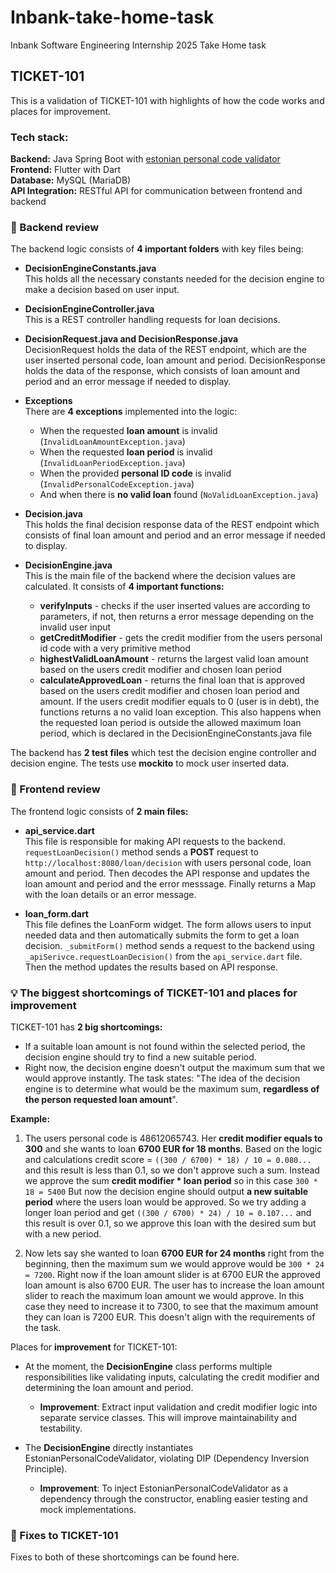 # Inbank-take-home-task
Inbank Software Engineering Internship 2025 Take Home task

## TICKET-101 ##

This is a validation of TICKET-101 with highlights of how the code works and places for improvement.

### Tech stack: ###
**Backend:** Java Spring Boot with [estonian personal code validator](https://github.com/vladislavgoltjajev/java-personal-code)
<br>
**Frontend:** Flutter with Dart
<br>
**Database:** MySQL (MariaDB)
<br>
**API Integration:** RESTful API for communication between frontend and backend

### 📜 Backend review ###
The backend logic consists of **4 important folders** with key files being:

- **DecisionEngineConstants.java**
<br>This holds all the necessary constants needed for the decision engine to make a decision based on user input.

- **DecisionEngineController.java**
<br>This is a REST controller handling requests for loan decisions.

- **DecisionRequest.java and DecisionResponse.java**
<br>DecisionRequest holds the data of the REST endpoint, which are the user inserted personal code, loan amount and period. DecisionResponse holds the data of the response, which consists of loan amount and period and an error message if needed to display.

- **Exceptions**
<br>There are **4 exceptions** implemented into the logic:
  - When the requested **loan amount** is invalid (`InvalidLoanAmountException.java`)
  - When the requested **loan period** is invalid (`InvalidLoanPeriodException.java`)
  - When the provided **personal ID code** is invalid (`InvalidPersonalCodeException.java`)
  - And when there is **no valid loan** found (`NoValidLoanException.java`)

- **Decision.java**
<br>This holds the final decision response data of the REST endpoint which consists of final loan amount and period and an error message if needed to display.

- **DecisionEngine.java**
<br>This is the main file of the backend where the decision values are calculated. It consists of **4 important functions:**
  - **verifyInputs** - checks if the user inserted values are according to parameters, if not, then returns a error message depending on the invalid user input
  - **getCreditModifier** - gets the credit modifier from the users personal id code with a very primitive method
  - **highestValidLoanAmount** - returns the largest valid loan amount based on the users credit modifier and chosen loan period
  - **calculateApprovedLoan** - returns the final loan that is approved based on the users credit modifier and chosen loan period and amount. If the users credit modifier equals to 0 (user is in debt), the functions returns a no valid loan exception. This also happens when the requested loan period is outside the allowed maximum loan period, which is declared in the DecisionEngineConstants.java file
  
The backend has **2 test files** which test the decision engine controller and decision engine. The tests use **mockito** to mock user inserted data.

### 📜 Frontend review ###
The frontend logic consists of **2 main files:**

- **api_service.dart**
<br>This file is responsible for making API requests to the backend. `requestLoanDecision()` method sends a **POST** request to `http://localhost:8080/loan/decision` with users personal code, loan amount and period. Then decodes the API response and updates the loan amount and period and the error messsage. Finally returns a Map with the loan details or an error message.

- **loan_form.dart**
<br>This file defines the LoanForm widget. The form allows users to input needed data and then automatically submits the form to get a loan decision. `_submitForm()` method sends a request to the backend using `_apiSerivce.requestLoanDecision()` from the `api_service.dart` file. Then the method updates the results based on API response.

### 💡 The biggest shortcomings of TICKET-101 and places for improvement ###
TICKET-101 has **2 big shortcomings:**

- If a suitable loan amount is not found within the selected period, the decision engine should try to find a new suitable period.
- Right now, the decision engine doesn't output the maximum sum that we would approve instantly. The task states: "The idea of the decision engine is to determine what would be the maximum sum, **regardless of the person requested loan amount**".

**Example:**

1. The users personal code is 48612065743. Her **credit modifier equals to 300** and she wants to loan **6700 EUR for 18 months**. Based on the logic and calculations credit score = `((300 / 6700) * 18) / 10 = 0.080...` and this result is less than 0.1, so we don't approve such a sum. Instead we approve the sum **credit modifier * loan period** so in this case `300 * 18 = 5400` But now the decision engine should output **a new suitable period** where the users loan would be approved. So we try adding a longer loan period and get `((300 / 6700) * 24) / 10 = 0.107...` and this result is over 0.1, so we approve this loan with the desired sum but with a new period.

2. Now lets say she wanted to loan **6700 EUR for 24 months** right from the beginning, then the maximum sum we would approve would be `300 * 24 = 7200`. Right now if the loan amount slider is at 6700 EUR the approved loan amount is also 6700 EUR. The user has to increase the loan amount slider to reach the maximum loan amount we would approve. In this case they need to increase it to 7300, to see that the maximum amount they can loan is 7200 EUR. This doesn't align with the requirements of the task.

Places for **improvement** for TICKET-101:

- At the moment, the **DecisionEngine** class performs multiple responsibilities like validating inputs, calculating the credit modifier and determining the loan amount and period.
  
  - **Improvement**: Extract input validation and credit modifier logic into separate service classes. This will improve maintainability and testability.
- The **DecisionEngine** directly instantiates EstonianPersonalCodeValidator, violating DIP (Dependency Inversion Principle).
  - **Improvement**: To inject EstonianPersonalCodeValidator as a dependency through the constructor, enabling easier testing and mock implementations.

### 🔧 Fixes to TICKET-101 ###
Fixes to both of these shortcomings can be found here.

